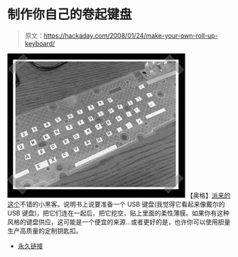 # 制作你自己的卷起键盘

> 原文：<https://hackaday.com/2008/01/24/make-your-own-roll-up-keyboard/>

![](img/6c1e083bc982d12cb489cd99999c3855.png)
【奥格】[派来的这个](http://www.instructables.com/id/Make-your-own-Roll-Up-Keyboard/)不错的小黑客。说明书上说要准备一个 USB 键盘(我觉得它看起来像戴尔的 USB 键盘)，把它们连在一起后，把它挖空，贴上里面的柔性薄膜。如果你有这种风格的键盘供应，这可能是一个便宜的来源…或者更好的是，也许你可以使用胆量生产高质量的定制钥匙扣。

*   [永久链接](http://www.instructables.com/id/Make-your-own-Roll-Up-Keyboard/)